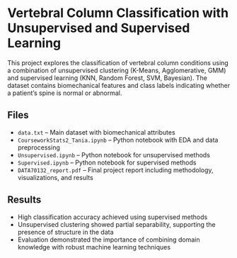 # Vertebral Column Classification with Unsupervised and Supervised Learning

This project explores the classification of vertebral column conditions using a combination of unsupervised clustering (K-Means, Agglomerative, GMM) and supervised learning (KNN, Random Forest, SVM, Bayesian). The dataset contains biomechanical features and class labels indicating whether a patient’s spine is normal or abnormal. 

## Files
- `data.txt` – Main dataset with biomechanical attributes
- `CourseworkStats2_Tania.ipynb` – Python notebook with EDA and data preprocessing
- `Unsupervised.ipynb` – Python notebook for unsupervised methods
- `Supervised.ipynb` – Python notebook for supervised methods
- `DATA70132_report.pdf` – Final project report including methodology, visualizations, and results

## Results
- High classification accuracy achieved using supervised methods
- Unsupervised clustering showed partial separability, supporting the presence of structure in the data
- Evaluation demonstrated the importance of combining domain knowledge with robust machine learning techniques
